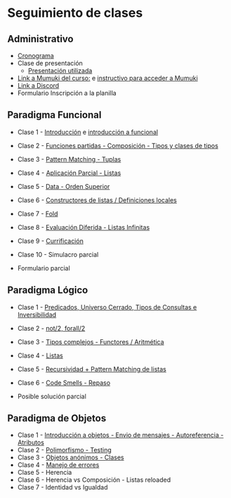 # Seguimiento de clases

## Administrativo

* [Cronograma](https://docs.google.com/spreadsheets/d/1KRJq0EiuG1aEepJb_QJnmqoH33QtFuefZSrw-qxv1Dg/edit#gid=1333189774)
* Clase de presentación
  * [Presentación utilizada](https://docs.google.com/presentation/d/1DvsCoMK6CM5yU8k3V5NSo-jqHh9K2Q7_Flah5l1EQUw/edit?usp=sharing)
* [Link a Mumuki del curso:](https://mumuki.io/pdep-utn/) e [instructivo para acceder a Mumuki](https://docs.google.com/document/d/1ZlTCiTum1wOeKtEIrHXYD8blItfgh2ThAuyteUUjrw4/edit) 
* [Link a Discord](https://discord.gg/aq52W39KKT)
* Formulario Inscripción a la planilla

## Paradigma Funcional

* Clase 1 - [Introducción](https://github.com/pdep-st/seguimiento/blob/main/seguimiento/2021/intro.md) e [introducción a funcional](https://github.com/pdep-st/seguimiento/blob/main/seguimiento/2021/funcional/clase-1.md)
* Clase 2 - [Funciones partidas - Composición - Tipos y clases de tipos](https://github.com/pdep-st/seguimiento/blob/main/seguimiento/2021/funcional/clase-2.md)
* Clase 3 - [Pattern Matching - Tuplas](https://github.com/pdep-st/seguimiento/blob/main/seguimiento/2021/funcional/clase-3.md)
* Clase 4 - [Aplicación Parcial - Listas](https://github.com/pdep-st/seguimiento/blob/main/seguimiento/2021/funcional/clase-4.md)
* Clase 5 - [Data - Orden Superior](https://github.com/pdep-st/seguimiento/blob/main/seguimiento/2021/funcional/clase-5.md)
* Clase 6 - [Constructores de listas / Definiciones locales](https://github.com/pdep-st/seguimiento/blob/main/seguimiento/2021/funcional/clase-6.md)
* Clase 7 - [Fold](https://github.com/pdep-st/seguimiento/blob/main/seguimiento/2021/funcional/clase-7.md)
* Clase 8 - [Evaluación Diferida - Listas Infinitas](https://github.com/pdep-st/seguimiento/blob/main/seguimiento/2021/funcional/clase-8.md)
* Clase 9 - [Currificación](https://github.com/pdep-st/seguimiento/blob/main/seguimiento/2021/funcional/clase-9.md)
* Clase 10 - Simulacro parcial

* Formulario parcial

## Paradigma Lógico

* Clase 1 - [Predicados, Universo Cerrado, Tipos de Consultas e Inversibilidad](https://github.com/pdep-st/seguimiento/blob/main/seguimiento/2021/logico/clase-1.md)
* Clase 2 - [not/2, forall/2](https://github.com/pdep-st/seguimiento/blob/main/seguimiento/2021/logico/clase-2.md)
* Clase 3 - [Tipos complejos - Functores / Aritmética](https://github.com/pdep-st/seguimiento/blob/main/seguimiento/2021/logico/clase-3.md)
* Clase 4 - [Listas](https://github.com/pdep-st/seguimiento/blob/main/seguimiento/2021/logico/clase-4.md)
* Clase 5 - [Recursividad + Pattern Matching de listas](https://github.com/pdep-st/seguimiento/blob/main/seguimiento/2021/logico/clase-5.md)
* Clase 6 - [Code Smells - Repaso](https://github.com/pdep-st/seguimiento/blob/main/seguimiento/2021/logico/clase-6.md)

* Posible solución parcial

## Paradigma de Objetos

* Clase 1 - [Introducción a objetos - Envio de mensajes - Autoreferencia - Atributos](https://github.com/pdep-st/seguimiento/blob/main/seguimiento/2021/objetos/clase-1.md)
* Clase 2 - [Polimorfismo - Testing](https://github.com/pdep-st/seguimiento/blob/main/seguimiento/2021/objetos/clase-2.md)
* Clase 3 - [Objetos anónimos - Clases](https://github.com/pdep-st/seguimiento/blob/main/seguimiento/2021/objetos/clase-3.md)
* Clase 4 - [Manejo de errores](https://github.com/pdep-st/seguimiento/blob/main/seguimiento/2021/objetos/clase-4.md)
* Clase 5 - Herencia
* Clase 6 - Herencia vs Composición - Listas reloaded
* Clase 7 - Identidad vs Igualdad
